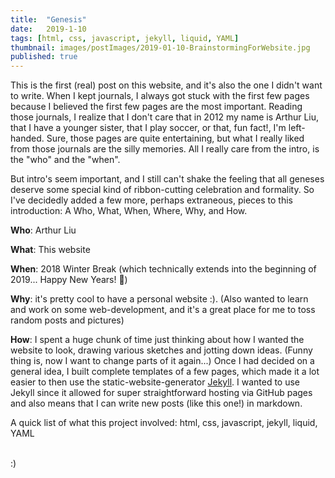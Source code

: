 ```yaml
---
title:  "Genesis"
date:   2019-1-10
tags: [html, css, javascript, jekyll, liquid, YAML]
thumbnail: images/postImages/2019-01-10-BrainstormingForWebsite.jpg
published: true
---
```




This is the first (real) post on this website, and it's also the one I didn't want to write. When I kept journals, I always got stuck with the first few pages because I believed the first few pages are the most important. Reading those journals, I realize that I don't care that in 2012 my name is Arthur Liu, that I have a younger sister, that I play soccer, or that, fun fact!, I'm left-handed. Sure, those pages are quite entertaining, but what I really liked from those journals are the silly memories. All I really care from the intro, is the "who" and the "when".

But intro's seem important, and I still can't shake the feeling that all geneses deserve some special kind of ribbon-cutting celebration and formality. So I've decidedly added a few more, perhaps extraneous, pieces to this introduction: A Who, What, When, Where, Why, and How. 


**Who**: Arthur Liu

**What**: This website

**When**: 2018 Winter Break (which technically extends into the beginning of 2019... Happy New Years! 🎉)

**Why**: it's pretty cool to have a personal website :). (Also wanted to learn and work on some web-development, and it's a great place for me to toss random posts and pictures)

**How**: I spent a huge chunk of time just thinking about how I wanted the website to look, drawing various sketches and jotting down ideas. (Funny thing is, now I want to change parts of it again...) Once I had decided on a general idea, I built complete templates of a few pages, which made it a lot easier to then use the static-website-generator [Jekyll]. I wanted to use Jekyll since it allowed for super straightforward hosting via GitHub pages and also means that I can write new posts (like this one!) in markdown.

A quick list of what this project involved: html, css, javascript, jekyll, liquid, YAML

<br>
:)

[jekyll]: https://jekyllrb.com/ "Jekyll homepage"